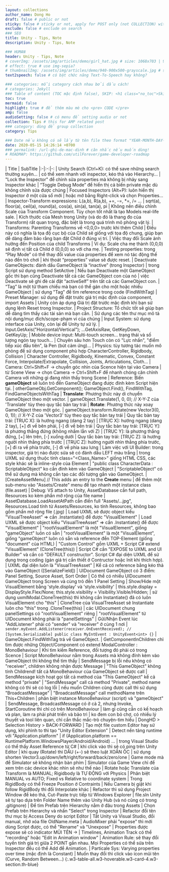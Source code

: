 ```yaml
---
layout: collections
author_name: Dong Ho
draft: false # public or not
sticky: false # sticky or not, apply for POST only (not COLLECTION) with including thumbnailImg
exclude: false # exclude on search
### SEO
title: Unity - Tips, Note
description: Unity - Tips, Note

### HUMAN
header: Unity - Tips, Note
# coverImg: /assets/img/articles/demo/girl_hat.jpg # size: 1068x703 | 900x500 | 600x400
# effect: true # use img-sepia?
# thumbnailImg: /assets/img/articles/demo/940-900x500-grayscale.jpg # size: 900x500 | 600x400
text2speech: false # có bật chức năng Text-To-Speech hay không?

### categories: mỗi category cách nhau bởi dấu cách!
# categories: Jekyll
### Table of content (TOC mặc định false), SKIP: <h1 class="no_toc">Skip toc</h1> hoặc <div class="no_toc_section">
toc: true
mermaid: false
highlight: true # để thêm màu mè cho <pre> CODE </pre>
amp: false
audioSetting: false # có menu để setting audio or not
collection: Tips # this for AMP related post
### category: dùng để group collection
category: Tips

### Date nếu không có sẽ lấy từ tên file theo format "YEAR-MONTH-DAY-title.md"
date: 2020-05-15 14:26:14 +0700
### permalink: /url-ghi-de-mac-dinh # cân nhắc nếu muốn dùng!
# ROADMAP: https://github.com/utilForever/game-developer-roadmap
---
```


| Title | SubTitle
|:-|:-:|-:
| Unity Search (Ctrl+K): có thể save những search thường xuyên... | có thể xem nhanh với inspector, kéo thả vào Hierarchy...
| "Lock the Inspector" để chỉnh sửa properties mà không bị nhảy sang Inspector khác | “Toggle Debug Mode” để hiển thị cả biến private mặc dù không chỉnh sửa được chúng
| Focused Inspectors (Alt+P): luôn hiển thị Inspector ở một cửa sổ mới | hoặc mở bằng Right-click và chọn Properties...
| Inspector-Transform expressions: L(a,b), R(a,b), +=, -=, *=, /= ... | sqrt(a), floor(a), ceil(a), round(a), cos(a), sin(a), tan(a), pi
| Không nên điều chỉnh Scale của Transform Component. Tùy chọn tốt nhất là tạo Models real-life sale. | Kích thước của Mesh trong Unity (và do đó là thang đo của Transform) rất quan trọng, đặc biệt là trong quá trình mô phỏng vật lý.
| Transforms: Parenting Transforms về <0,0,0> trước khi thêm Child | Điều này có nghĩa là tọa độ cục bộ của Child sẽ giống với tọa độ chung, giúp bạn dễ dàng đảm bảo rằng bạn đặt Child ở đúng vị trí.
| Việc thay đổi Scale ảnh hưởng đến Position của child Transforms | Ví dụ: Scale cha mẹ thành (0,0,0) sẽ định vị tất cả Child ở (0,0,0) so với cha mẹ.
| Testing properties: trong “Play Mode” có thể thay đổi value của properties để xem nó tác động thế nào đến trò chơi | khi thoát “properties” value sẽ được reset.
| Deactivate GameObjects: đánh dấu GameObject là “inactive” (trong Inspector) | trong Script sử dụng method SetActive
| Nếu bạn Deactivate một GameObject gốc thì bạn cũng Deactivate tất cả các GameObject con của nó | việc Deactivate sẽ ghi đè cài đặt “activeSelf” trên tất cả các GameObject con.
| “Tag” là một từ tham chiếu mà bạn có thể gán cho một hoặc nhiều GameObject | sử dụng "Tag" để tìm reference trong code (FindWithTag)
| Preset Manager: sử dụng để đặt trước giá trị mặc định của component, import Assets | Unity còn áp dụng Giá trị đặt trước mặc định khi bạn sử dụng lệnh Reset trong Inspector.
| Project Structure: Tổ chức tốt sẽ giúp bạn dễ dàng tìm thấy các tài sản mà bạn cần. | Sử dụng các tên thư mục mô tả nội dung/mục đích/scope-phạm vi của chúng
| Input System: sử dụng interface của Unity, còn lại để Unity tự xử lý. | Input.GetAxis("Horizontal/Vertical"); ...GetAxisRaw, GetKeyDown, GetKeyUp;
| Mobile device input: Multi-touch screen... trạng thái và số lượng ngón tay touch... | Chuyên sâu hơn Touch còn có "Lực nhấn", "điểm tiếp xúc đầu tiên", là Pen (bút cảm ứng)...
| Physics: tùy tương tác muốn mô phỏng để sử dụng component phù hợp CharacterController, Rigidbody, Collision | Character Controller, Rigidbody, Kinematic, Convex, Constant Force, Interpolate/Extrapolate, Collision, Joints, Articulations, Cloth...
| Camera: Ctrl+Shift+F -> chuyển góc nhìn của Scence hiện tại vào Camera | từ Scene View -> chọn Camera -> Ctrl+Shift+F để nhanh chóng căn chỉnh Camera với những gì đang nhìn thấy trong Scene
| Reference: Biến **gameObject** sẽ luôn trỏ đến GameObject đang được đính kèm Script hiện tại. | otherGameObj.GetComponent<Rigidbody>(); GameObject.Find(), FindWithTag, FindGameObjectsWithTag
| **Translate**: Phương thức này di chuyển GameObject theo một vector. | gameObject.Translate(1, 0, 0); // X-Y-Z của 'Translate' tùy theo quy tắc bàn tay trái
| **Rotate**: Phương thức này xoay GameObject theo một góc. | gameObject.transform.Rotate(new Vector3(0, 0, 1)); // X-Y-Z của 'Vector3' tùy theo quy tắc bàn tay trái
| Quy tắc bàn tay trái: [TRỤC X]: là hướng ngang (dang 2 tay) | [TRỤC X]: hướng ngang (dang 2 tay), [+] đi về bên phải, [-] đi về bên trái
| Quy tắc bàn tay trái: [TRỤC Y]: là phương thẳng đứng (không nhầm lẫn với Z) | [TRỤC Y]: là phương thẳng đứng, [+] lên trên, [-] xuống dưới
| Quy tắc bàn tay trái: [TRỤC Z]: là hướng người nhìn thẳng phía trước | [TRỤC Z]: hướng người nhìn thẳng phía trước, [+] đi ra về phía trước, [-] đi về phía sau lưng
| Làm việc với UI Builder: trong inspector, giá trị nào được sửa sẽ có đánh dấu LEFT màu trắng | trong UXML sử dụng thuộc tính class="<Class_Name>" giống HTML CSS, các style khác sẽ là inline-style của Element
| "public class CharacterData : ScriptableObject" ko cần đính kèm vào GameObject | "ScriptableObject" có thể sử dụng mà không cần tạo các đối tượng gắn vào GameObject.
| [CreateAssetMenu] // This adds an entry to the **Create** menu | để thêm một sub-menu vào "Assets/Create" menu để tạo nhanh một instance class (file.asset)
| Debug: VS attach to Unity, AssetDatabase cần full path, Resources ko kèm phần mở rộng của file name  | AssetDatabase.LoadAssetAtPath cần điền full "Assets/...jpg", Resources.Load tính từ Assets/Resources, ko tính Resources, không bao gồm phần mở rộng file (.jpg)
| Load UXML sẽ được object kiểu "VisualTreeAsset" => cần .Instantiate() để được "VisualElement" | Load UXML sẽ được object kiểu "VisualTreeAsset" => cần .Instantiate() để được "VisualElement"
| "rootVisualElement" là một "VisualElement", giống "gameObject" luôn có sẵn | "rootVisualElement" là một "VisualElement", giống "gameObject" luôn có sẵn và reference đển TOP-Element (giống "document" của HTML)
| "Custom Control" gồm UXML + Script C# extend "VisualElement" (CloneTree(this)) | Script C# cần "EXPOSE to UXML and UI Builder" và cần có "DEFAULT constructor". Script C# đại diện UXML để sử dụng trong coding (gán giá trị cần thiết ở Contructor hoặc Init khi thích hợp).
| UXML đại diện luôn là "VisualTreeAsset" | Kể cả có reference bằng kéo thả vào GameObject ([SerializeField])
| UIDocument GameObject có 3 điểm: Panel Setting, Source Asset, Sort Order | Có thể có nhiều UIDocument GameObject trong Screen và cùng trỏ đến 1 Panel Setting
| Show/Hide một VisualElement bằng 'style.display' và 'style.visibility' | this.style.display = DisplayStyle.Flex/None; this.style.visibility = Visibility.Visible/Hidden;
| sử dụng uxmlModal.CloneTree(this) thì không cần Instantiate() đã có luôn VisualElement cho "this" | CloneTree của VisualTreeAsset sẽ Instantiate luôn cho "this" trong .CloneTree(this)
| các UIDocument chung panelSettings có "rootVisualElement" riêng | "rootVisualElement" từ UIDocument không phải là "panelSettings"
| Gửi/Nhận Event lúc "AddListener" phải có "sender" và "receiver" ở cùng 1 nơi | ```sender.myEvent.AddListener(receiver.OnEventReceived); // [System.Serializable] public class MyIntEvent : UnityEvent<int> {}```
| GameObject.FindWithTag trả về GameObject. | GetComponentInChildren chỉ tìm được những Object/Component có extend ModalController : MonoBehaviour
| Khi tìm kiếm Reference, đối tượng đó phải có trong Scence | Script MonoBehaviour nằm trong Assets mà không đính kèm vào GameObject thì không thể tìm thấy
| SendMessage bị lỗi nếu không có "receiver", children không nhận được Message | "This GameObject" không tính Childrend! tất cả MonoBehaviour của GameObject sẽ được call
| SendMessage kích hoạt gọi tất cả method của "This GameObject" kể cả method "private" | "SendMessage" call cả method "Private", method name không có thì sẽ có log lỗi
| nếu muốn Children cũng được call thì sử dụng "BroadcastMessage" | "BroadcastMessage" call methodName trên This+Children
| phân biệt instance MonoBehaviour (script) và "gameObject" | SendMessage, BroadcastMessage có ở cả 2, nhưng Invoke, StartCoroutine thì chỉ có trên MonoBehaviour
| làm gì cũng cần có kế hoạch và plan, làm ra phải phát triển và bảo trì | ko đem con bỏ chợ, có nhiều lý thuyết và tool liên quan, chỉ cần thắc mắc-trò chuyện-tìm hiểu
| DongHD > Selection History > BACK-FORWARD | Tạo một file custom Editor hay sử dụng, khi phình to thì tạo "Unity Editor Extension"
| Detect nền tảng runtime với "Application.platform" | if (Application.platform == RuntimePlatform.WindowsPlayer/Android/Android) ...
| trong Visual Studio có thể thấy Asset Reference từ C# | khi click vào thì sẽ có ping trên Unity Editor
| khi quay (Rotate) thì DẤU (+-) sẽ theo luật XOẮN ỐC | sử dụng shorten Vector3.up/down/left/right/forward/back/zero/one
| Game mode mà để Simulator sẽ không nhận bàn phím | Simulator của Game View chỉ để xem trên các device khác nhìn sẽ như thế nào
| Rotate hoặc Translate của Transform là MANUAL; Rigidbody là TỰ ĐỘNG với Physics | Phân biệt MANUAL vs AUTO; Fixed vs Relative to coordinate system
| Trong RigidBody có thể Freeze Position ở Contraints | Nếu Camera bị giật khi follow RigidBody thì đổi Interpolate khác
| Refactor thì sử dụng Project Window để kéo thả, Cut-Paste trực tiếp từ Windows Explorer | file.sln Unity sẽ tự tạo dựa trên Folder Name thêm vào Unity Hub (và nó cũng có trong .gitignore)
| Để tìm Prefab trên Hierarchy nằm ở đâu trong Assets | Chọn Prefab trên Hierarchy và nhấn "Select" trong Inspector
| Refactor đổi tên thư mục bị Access Deny do script Editor | Tắt Unity và Visual Studio, đổi manual, nhớ xóa file OldName.meta
| AudioMixer phải "expose" thì mới dùng Script được, có thể "Rename" và "Unexpose" | Properties được expose sẽ có indicator MŨI TÊN ->
| Timelines, Animation Track có thể "recording" hoặc "Edit in Animation window" | Animation Rule: sẽ thay đổi tuyến tính giá trị giữa 2 POINT gần nhau. Mọi Properties có thể sửa trên Inspector đều có thể Add để Animation.
| Particale Sys: Varying properties over time (mặc định là Constant) | Muốn thay đổi thì click vào icon mũi tên (Curve, Random Between...)
{:.w3-table-all.w3-hoverable.w3-card-4.w3-section.th-blue}